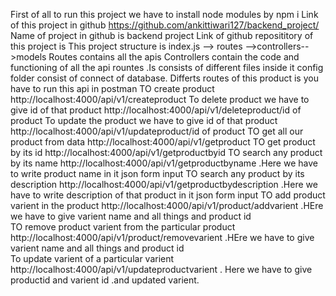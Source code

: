 First of all to run this project we  have to  install node modules by npm i
Link of this project in github  https://github.com/ankittiwari127/backend_project/
Name of project in github is backend project 
Link of github reposititory of this project is 
This project structure is index.js  --> routes -->controllers-->models
Routes contains all the apis 
Controllers contain the code and functioning of all the api rountes .Is consists of different files inside it 
config folder consist of connect of database.
Differts routes of this product is
you have to run this api in postman 
TO create product http://localhost:4000/api/v1/createproduct
To  delete product we have to give id of that product http://localhost:4000/api/v1/deleteproduct/id of product
To update the product we have to give id of that product  http://localhost:4000/api/v1/updateproduct/id of product
TO get all our product from data http://localhost:4000/api/v1/getproduct
TO get product by its id http://localhost:4000/api/v1/getproductbyid
TO search any product by its name http://localhost:4000/api/v1/getproductbyname .Here we have to write product name in it json form input
TO search any product by its description http://localhost:4000/api/v1/getproductbydescription .Here we have to write description of  that  product in it json form input
TO add product varient  in the product http://localhost:4000/api/v1/product/addvarient .HEre we have to give varient name and all things and product id  
TO remove product varient from the particular product http://localhost:4000/api/v1/product/removevarient  .HEre we have to give varient name and all things and product id  
To update varient of a particular varient    http://localhost:4000/api/v1/updateproductvarient . Here we have to give productid and varient id .and updated varient.


